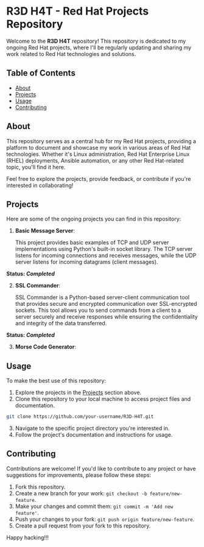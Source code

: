 # R3D H4T - Red Hat Projects Repository

Welcome to the **R3D H4T** repository! This repository is dedicated to my ongoing Red Hat projects, where I'll be regularly updating and sharing my work related to Red Hat technologies and solutions.

## Table of Contents

- [About](#about)
- [Projects](#projects)
- [Usage](#usage)
- [Contributing](#contributing)

## About

This repository serves as a central hub for my Red Hat projects, providing a platform to document and showcase my work in various areas of Red Hat technologies. Whether it's Linux administration, Red Hat Enterprise Linux (RHEL) deployments, Ansible automation, or any other Red Hat-related topic, you'll find it here.

Feel free to explore the projects, provide feedback, or contribute if you're interested in collaborating!

## Projects

Here are some of the ongoing projects you can find in this repository:

1. **Basic  Message Server**:
   
    This project provides basic examples of TCP and UDP server implementations using Python's built-in socket library. The TCP server listens for incoming connections and receives messages, while the UDP server listens for incoming datagrams (client messages).

**Status: *Completed***

2. **SSL Commander**:

    SSL Commander is a Python-based server-client communication tool that provides secure and encrypted communication over SSL-encrypted sockets.          This tool allows you to send commands from a client to a server securely and receive responses while ensuring the confidentiality and integrity of the data         transferred.

**Status: *Completed***

3. **Morse Code Generator**:

   
## Usage

To make the best use of this repository:

1. Explore the projects in the [Projects](#projects) section above.
2. Clone this repository to your local machine to access project files and documentation.
``` bash
git clone https://github.com/your-username/R3D-H4T.git
```
3. Navigate to the specific project directory you're interested in.
4. Follow the project's documentation and instructions for usage.

## Contributing

Contributions are welcome! If you'd like to contribute to any project or have suggestions for improvements, please follow these steps:

1. Fork this repository.
2. Create a new branch for your work: `git checkout -b feature/new-feature`.
3. Make your changes and commit them: `git commit -m 'Add new feature'`.
4. Push your changes to your fork: `git push origin feature/new-feature`.
5. Create a pull request from your fork to this repository.

Happy hacking!!!

